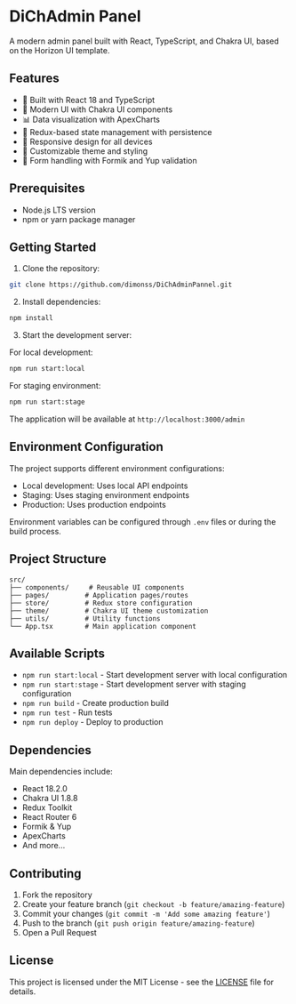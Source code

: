 # DiChAdmin Panel

A modern admin panel built with React, TypeScript, and Chakra UI, based on the Horizon UI template.

## Features

- 🚀 Built with React 18 and TypeScript
- 💅 Modern UI with Chakra UI components
- 📊 Data visualization with ApexCharts
- 🔐 Redux-based state management with persistence
- 📱 Responsive design for all devices
- 🎨 Customizable theme and styling
- 🔄 Form handling with Formik and Yup validation

## Prerequisites

- Node.js LTS version
- npm or yarn package manager

## Getting Started

1. Clone the repository:
```bash
git clone https://github.com/dimonss/DiChAdminPannel.git
```

2. Install dependencies:
```bash
npm install
```

3. Start the development server:

For local development:
```bash
npm run start:local
```

For staging environment:
```bash
npm run start:stage
```

The application will be available at `http://localhost:3000/admin`

## Environment Configuration

The project supports different environment configurations:

- Local development: Uses local API endpoints
- Staging: Uses staging environment endpoints
- Production: Uses production endpoints

Environment variables can be configured through `.env` files or during the build process.

## Project Structure

```
src/
├── components/     # Reusable UI components
├── pages/         # Application pages/routes
├── store/         # Redux store configuration
├── theme/         # Chakra UI theme customization
├── utils/         # Utility functions
└── App.tsx        # Main application component
```

## Available Scripts

- `npm run start:local` - Start development server with local configuration
- `npm run start:stage` - Start development server with staging configuration
- `npm run build` - Create production build
- `npm run test` - Run tests
- `npm run deploy` - Deploy to production

## Dependencies

Main dependencies include:
- React 18.2.0
- Chakra UI 1.8.8
- Redux Toolkit
- React Router 6
- Formik & Yup
- ApexCharts
- And more...

## Contributing

1. Fork the repository
2. Create your feature branch (`git checkout -b feature/amazing-feature`)
3. Commit your changes (`git commit -m 'Add some amazing feature'`)
4. Push to the branch (`git push origin feature/amazing-feature`)
5. Open a Pull Request

## License

This project is licensed under the MIT License - see the [LICENSE](LICENSE) file for details.
